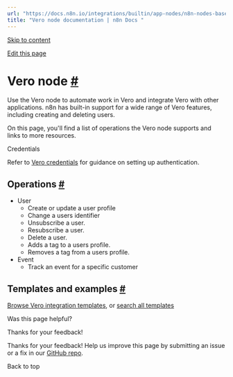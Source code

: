 ```yaml
---
url: "https://docs.n8n.io/integrations/builtin/app-nodes/n8n-nodes-base.vero/"
title: "Vero node documentation | n8n Docs "
---
```


[Skip to content](https://docs.n8n.io/integrations/builtin/app-nodes/n8n-nodes-base.vero/#vero-node)

[Edit this page](https://github.com/n8n-io/n8n-docs/edit/main/docs/integrations/builtin/app-nodes/n8n-nodes-base.vero.md "Edit this page")

# Vero node [\#](https://docs.n8n.io/integrations/builtin/app-nodes/n8n-nodes-base.vero/\#vero-node "Permanent link")

Use the Vero node to automate work in Vero and integrate Vero with other applications. n8n has built-in support for a wide range of Vero features, including creating and deleting users.

On this page, you'll find a list of operations the Vero node supports and links to more resources.

Credentials

Refer to [Vero credentials](https://docs.n8n.io/integrations/builtin/credentials/vero/) for guidance on setting up authentication.

## Operations [\#](https://docs.n8n.io/integrations/builtin/app-nodes/n8n-nodes-base.vero/\#operations "Permanent link")

- User
  - Create or update a user profile
  - Change a users identifier
  - Unsubscribe a user.
  - Resubscribe a user.
  - Delete a user.
  - Adds a tag to a users profile.
  - Removes a tag from a users profile.
- Event
  - Track an event for a specific customer

## Templates and examples [\#](https://docs.n8n.io/integrations/builtin/app-nodes/n8n-nodes-base.vero/\#templates-and-examples "Permanent link")

[Browse Vero integration templates](https://n8n.io/integrations/vero/), or [search all templates](https://n8n.io/workflows/)

Was this page helpful?






Thanks for your feedback!






Thanks for your feedback! Help us improve this page by submitting an issue or a fix in our [GitHub repo](https://github.com/n8n-io/n8n-docs).


Back to top